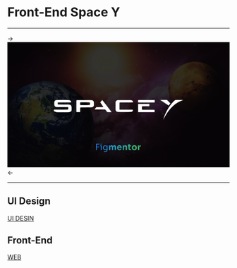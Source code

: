 # Front-End Space Y

---

->![Cover.png](Cover.png)<-

---

## UI Design

[UI DESIN](https://www.figma.com/community/file/986447430009792279)

## Front-End

[WEB](http://web-spacey.netlify.app)
